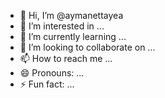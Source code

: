 - 👋 Hi, I’m @aymanettayea
- 👀 I’m interested in ...
- 🌱 I’m currently learning ...
- 💞️ I’m looking to collaborate on ...
- 📫 How to reach me ...
- 😄 Pronouns: ...
- ⚡ Fun fact: ...

<!---
aymanettayea/aymanettayea is a ✨ special ✨ repository because its `README.md` (this file) appears on your GitHub profile.
You can click the Preview link to take a look at your changes.
--->
